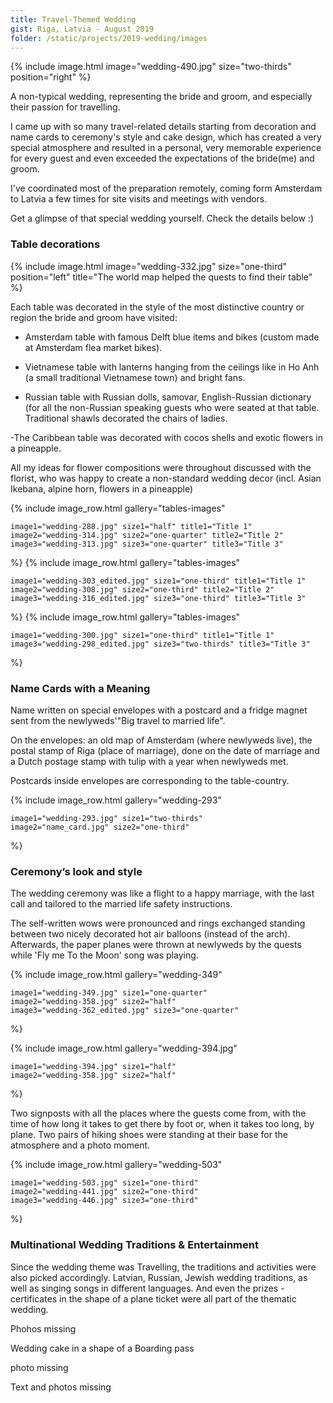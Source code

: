 ```yaml
---
title: Travel-Themed Wedding
gist: Riga, Latvia - August 2019
folder: /static/projects/2019-wedding/images
---
```


{% 
include image.html 
    image="wedding-490.jpg" 
    size="two-thirds" 
    position="right" 
%}

A non-typical wedding, representing the bride and groom, and especially their passion for travelling.

I came up with so many travel-related details starting from decoration and name cards to ceremony's style and cake design, which has created a very special atmosphere and resulted in a personal, very memorable experience for every guest and even exceeded the expectations of the bride(me) and groom.

I've coordinated most of the preparation remotely, coming form Amsterdam to Latvia a few times for site visits and meetings with vendors.

Get a glimpse of that special wedding yourself. Check the details below :)

### Table decorations

{% include image.html 
    image="wedding-332.jpg" 
    size="one-third"
    position="left"
    title="The world map helped the quests to find their table"
%}

Each table was decorated in the style of the most distinctive country or region the bride and groom have visited:

- Amsterdam table with famous Delft blue items and bikes (custom made at Amsterdam flea market bikes).

- Vietnamese table with lanterns hanging from the ceilings like in Ho Anh (a small traditional Vietnamese town) and bright fans.

- Russian table with Russian dolls, samovar, English-Russian dictionary (for all the non-Russian speaking guests who were seated at that table. Traditional shawls decorated the chairs of ladies.

-The Caribbean table was decorated with cocos shells and exotic flowers in a pineapple.

All my ideas for flower compositions were throughout discussed with the florist, who was happy to create a non-standard wedding decor (incl. Asian Ikebana, alpine horn, flowers in a pineapple)

{% include image_row.html
    gallery="tables-images"
     
    image1="wedding-288.jpg" size1="half" title1="Title 1"
    image2="wedding-314.jpg" size2="one-quarter" title2="Title 2"
    image3="wedding-313.jpg" size3="one-quarter" title3="Title 3"
%}
{% include image_row.html
    gallery="tables-images"
     
    image1="wedding-303_edited.jpg" size1="one-third" title1="Title 1"
    image2="wedding-308.jpg" size2="one-third" title2="Title 2"
    image3="wedding-316_edited.jpg" size3="one-third" title3="Title 3"
%}
{% include image_row.html
    gallery="tables-images"
     
    image1="wedding-300.jpg" size1="one-third" title1="Title 1"
    image3="wedding-298_edited.jpg" size3="two-thirds" title3="Title 3"
%}

### Name Cards with a Meaning

Name written on special envelopes with a postcard and a fridge magnet sent from the newlyweds'"Big travel to married life".

On the envelopes: an old map of Amsterdam (where newlyweds live), the postal stamp of Riga (place of marriage), done on the date of marriage and a Dutch postage stamp with tulip with a year when newlyweds met.

Postcards inside envelopes are corresponding to the table-country.

{% include image_row.html
    gallery="wedding-293"
     
    image1="wedding-293.jpg" size1="two-thirds"
    image2="name_card.jpg" size2="one-third"
%}

### Ceremony’s look and style

The wedding ceremony was like a flight to a happy marriage, with the last call and tailored to the married life safety instructions.

The self-written wows were pronounced and rings exchanged standing between two nicely decorated hot air balloons (instead of the arch). 
Afterwards, the paper planes were thrown at newlyweds by the quests while 'Fly me To the Moon' song was playing.

{% include image_row.html
    gallery="wedding-349"
     
    image1="wedding-349.jpg" size1="one-quarter"
    image2="wedding-358.jpg" size2="half"
    image3="wedding-362_edited.jpg" size3="one-quarter"
%}

{% include image_row.html
    gallery="wedding-394.jpg"
     
    image1="wedding-394.jpg" size1="half"
    image2="wedding-358.jpg" size2="half"
%}

Two signposts with all the places where the guests come from, with the time of how long it takes to get there by foot or, when it takes too long, by plane. 
Two pairs of hiking shoes were standing at their base for the atmosphere and a photo moment.

{% include image_row.html
    gallery="wedding-503"
     
    image1="wedding-503.jpg" size1="one-third"
    image2="wedding-441.jpg" size2="one-third"
    image3="wedding-446.jpg" size3="one-third"
%}

### Multinational Wedding Traditions & Entertainment

Since the wedding theme was Travelling, the traditions and activities were also picked accordingly. 
Latvian, Russian, Jewish wedding traditions, as well as singing songs in different languages. And even the prizes - certificates in the shape of a plane ticket were all part of the thematic wedding.

Phohos missing

Wedding cake in a shape of a Boarding pass

photo missing


Text and photos missing
